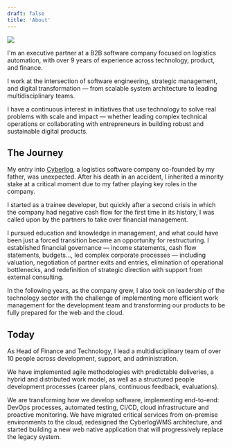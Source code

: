 ```yaml
---
draft: false
title: 'About'
---
```


![](/images/vinis-photo-profile.jpg)

I'm an executive partner at a B2B software company focused on logistics automation, with over 9 years of experience across technology, product, and finance.

I work at the intersection of software engineering, strategic management, and digital transformation — from scalable system architecture to leading multidisciplinary teams.

I have a continuous interest in initiatives that use technology to solve real problems with scale and impact — whether leading complex technical operations or collaborating with entrepreneurs in building robust and sustainable digital products.

## The Journey

My entry into [Cyberlog](https://www.cyberlog.net), a logistics software company co-founded by my father, was unexpected. After his death in an accident, I inherited a minority stake at a critical moment due to my father playing key roles in the company.

I started as a trainee developer, but quickly after a second crisis in which the company had negative cash flow for the first time in its history, I was called upon by the partners to take over financial management.

I pursued education and knowledge in management, and what could have been just a forced transition became an opportunity for restructuring. I established financial governance — income statements, cash flow statements, budgets..., led complex corporate processes — including valuation, negotiation of partner exits and entries, elimination of operational bottlenecks, and redefinition of strategic direction with support from external consulting.

In the following years, as the company grew, I also took on leadership of the technology sector with the challenge of implementing more efficient work management for the development team and transforming our products to be fully prepared for the web and the cloud.

## Today

As Head of Finance and Technology, I lead a multidisciplinary team of over 10 people across development, support, and administration.

We have implemented agile methodologies with predictable deliveries, a hybrid and distributed work model, as well as a structured people development processes (career plans, continuous feedback, evaluations).

We are transforming how we develop software, implementing end-to-end: DevOps processes, automated testing, CI/CD, cloud infrastructure and proactive monitoring. We have migrated critical services from on-premise environments to the cloud, redesigned the CyberlogWMS architecture, and started building a new web native application that will progressively replace the legacy system.